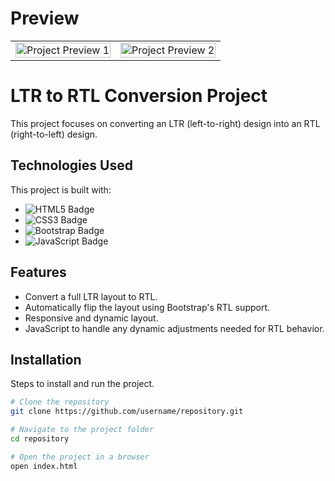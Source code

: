 # Preview

<table>
  <tr>
    <td>
      <img src="./preview-1.png" alt="Project Preview 1" style="width: 100%;" />
    </td>
    <td>
      <img src="./preview-2.png" alt="Project Preview 2" style="width: 100%;" />
    </td>
  </tr>
</table>

# LTR to RTL Conversion Project
This project focuses on converting an LTR (left-to-right) design into an RTL (right-to-left) design.

## Technologies Used
This project is built with:
- ![HTML5 Badge](https://img.shields.io/badge/HTML5-E34F26?style=for-the-badge&logo=html5&logoColor=white)
- ![CSS3 Badge](https://img.shields.io/badge/CSS3-1572B6?style=for-the-badge&logo=css3&logoColor=white)
- ![Bootstrap Badge](https://img.shields.io/badge/Bootstrap-563D7C?style=for-the-badge&logo=bootstrap&logoColor=white)
- ![JavaScript Badge](https://img.shields.io/badge/JavaScript-F7DF1E?style=for-the-badge&logo=javascript&logoColor=black)

## Features
- Convert a full LTR layout to RTL.
- Automatically flip the layout using Bootstrap's RTL support.
- Responsive and dynamic layout.
- JavaScript to handle any dynamic adjustments needed for RTL behavior.

## Installation
Steps to install and run the project.

```bash
# Clone the repository
git clone https://github.com/username/repository.git

# Navigate to the project folder
cd repository

# Open the project in a browser
open index.html
